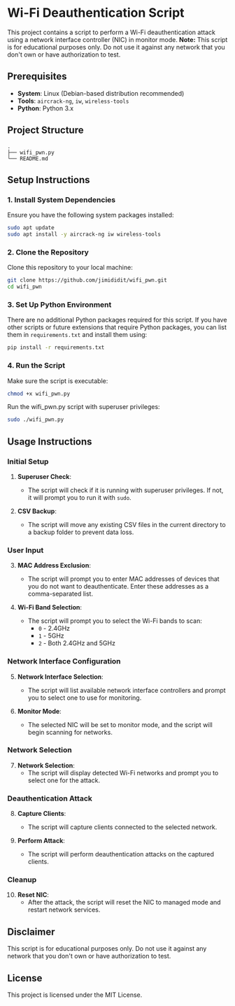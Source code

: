 # Wi-Fi Deauthentication Script

This project contains a script to perform a Wi-Fi deauthentication attack using a network interface controller (NIC) in monitor mode.
**Note:** This script is for educational purposes only. Do not use it against any network that you don't own or have authorization to test.

## Prerequisites

- **System**: Linux (Debian-based distribution recommended)
- **Tools**: `aircrack-ng`, `iw`, `wireless-tools`
- **Python**: Python 3.x

## Project Structure

```
.
├── wifi_pwn.py
└── README.md
```

## Setup Instructions

### 1. Install System Dependencies

Ensure you have the following system packages installed:

```sh
sudo apt update
sudo apt install -y aircrack-ng iw wireless-tools
```

### 2. Clone the Repository

Clone this repository to your local machine:

```sh
git clone https://github.com/jimididit/wifi_pwn.git
cd wifi_pwn
```

### 3. Set Up Python Environment

There are no additional Python packages required for this script. If you have other scripts or future extensions that require Python packages, you can list them in `requirements.txt` and install them using:

```sh
pip install -r requirements.txt
```

### 4. Run the Script

Make sure the script is executable:

```sh
chmod +x wifi_pwn.py
```

Run the wifi_pwn.py script with superuser privileges:

```sh
sudo ./wifi_pwn.py
```

## Usage Instructions

### Initial Setup

1. **Superuser Check**:
    - The script will check if it is running with superuser privileges. If not, it will prompt you to run it with `sudo`.

2. **CSV Backup**:
    - The script will move any existing CSV files in the current directory to a backup folder to prevent data loss.

### User Input

3. **MAC Address Exclusion**:
    - The script will prompt you to enter MAC addresses of devices that you do not want to deauthenticate. Enter these addresses as a comma-separated list.

4. **Wi-Fi Band Selection**:
    - The script will prompt you to select the Wi-Fi bands to scan:
        - `0` - 2.4GHz
        - `1` - 5GHz
        - `2` - Both 2.4GHz and 5GHz

### Network Interface Configuration

5. **Network Interface Selection**:
    - The script will list available network interface controllers and prompt you to select one to use for monitoring.

6. **Monitor Mode**:
    - The selected NIC will be set to monitor mode, and the script will begin scanning for networks.

### Network Selection

7. **Network Selection**:
    - The script will display detected Wi-Fi networks and prompt you to select one for the attack.

### Deauthentication Attack

8. **Capture Clients**:
    - The script will capture clients connected to the selected network.

9. **Perform Attack**:
    - The script will perform deauthentication attacks on the captured clients.

### Cleanup

10. **Reset NIC**:
    - After the attack, the script will reset the NIC to managed mode and restart network services.

## Disclaimer

This script is for educational purposes only. Do not use it against any network that you don't own or have authorization to test.

## License

This project is licensed under the MIT License.
